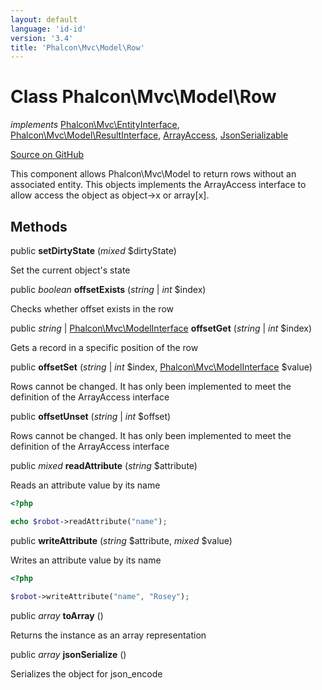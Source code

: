 ```yaml
---
layout: default
language: 'id-id'
version: '3.4'
title: 'Phalcon\Mvc\Model\Row'
---
```


# Class **Phalcon\Mvc\Model\Row**

*implements* [Phalcon\Mvc\EntityInterface](/3.4/en/api/Phalcon_Mvc_EntityInterface), [Phalcon\Mvc\Model\ResultInterface](/3.4/en/api/Phalcon_Mvc_Model_ResultInterface), [ArrayAccess](https://php.net/manual/en/class.arrayaccess.php), [JsonSerializable](https://php.net/manual/en/class.jsonserializable.php)

<a href="https://github.com/phalcon/cphalcon/tree/v3.4.0/phalcon/mvc/model/row.zep" class="btn btn-default btn-sm">Source on GitHub</a>

This component allows Phalcon\Mvc\Model to return rows without an associated entity. This objects implements the ArrayAccess interface to allow access the object as object->x or array[x].

## Methods

public **setDirtyState** (*mixed* $dirtyState)

Set the current object's state

public *boolean* **offsetExists** (*string* | *int* $index)

Checks whether offset exists in the row

public *string* | [Phalcon\Mvc\ModelInterface](/3.4/en/api/Phalcon_Mvc_ModelInterface) **offsetGet** (*string* | *int* $index)

Gets a record in a specific position of the row

public **offsetSet** (*string* | *int* $index, [Phalcon\Mvc\ModelInterface](/3.4/en/api/Phalcon_Mvc_ModelInterface) $value)

Rows cannot be changed. It has only been implemented to meet the definition of the ArrayAccess interface

public **offsetUnset** (*string* | *int* $offset)

Rows cannot be changed. It has only been implemented to meet the definition of the ArrayAccess interface

public *mixed* **readAttribute** (*string* $attribute)

Reads an attribute value by its name

```php
<?php

echo $robot->readAttribute("name");

```

public **writeAttribute** (*string* $attribute, *mixed* $value)

Writes an attribute value by its name

```php
<?php

$robot->writeAttribute("name", "Rosey");

```

public *array* **toArray** ()

Returns the instance as an array representation

public *array* **jsonSerialize** ()

Serializes the object for json_encode